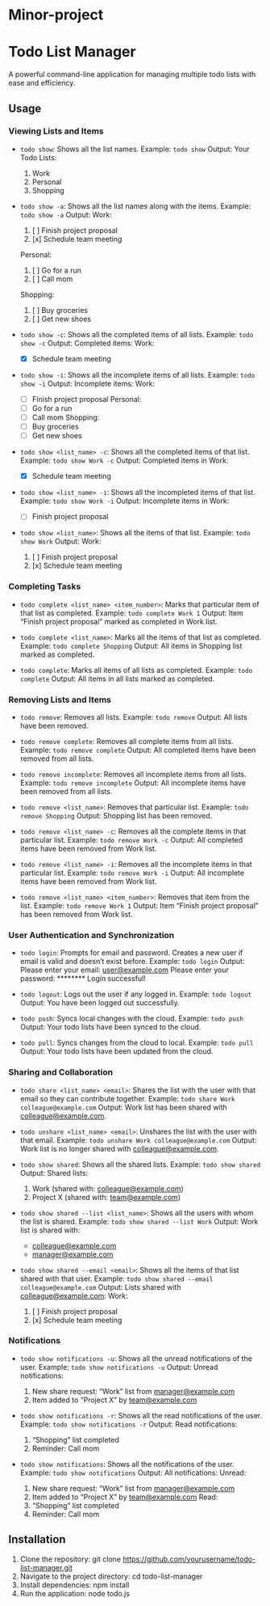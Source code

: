 # Minor-project

# Todo List Manager

A powerful command-line application for managing multiple todo lists with ease and efficiency.

## Usage

### Viewing Lists and Items

- `todo show`: Shows all the list names.
  Example: `todo show`
  Output:
  Your Todo Lists:
  1. Work
  2. Personal
  3. Shopping

- `todo show -a`: Shows all the list names along with the items.
  Example: `todo show -a`
  Output:
  Work:
  1. [ ] Finish project proposal
  2. [x] Schedule team meeting
  
  Personal:
  1. [ ] Go for a run
  2. [ ] Call mom
  
  Shopping:
  1. [ ] Buy groceries
  2. [ ] Get new shoes

- `todo show -c`: Shows all the completed items of all lists.
  Example: `todo show -c`
  Output:
  Completed items:
  Work:
  - [x] Schedule team meeting

- `todo show -i`: Shows all the incomplete items of all lists.
  Example: `todo show -i`
  Output:
  Incomplete items:
  Work:
  - [ ] Finish project proposal
  Personal:
  - [ ] Go for a run
  - [ ] Call mom
  Shopping:
  - [ ] Buy groceries
  - [ ] Get new shoes

- `todo show <list_name> -c`: Shows all the completed items of that list.
  Example: `todo show Work -c`
  Output:
  Completed items in Work:
  - [x] Schedule team meeting

- `todo show <list_name> -i`: Shows all the incompleted items of that list.
  Example: `todo show Work -i`
  Output:
  Incomplete items in Work:
  - [ ] Finish project proposal

- `todo show <list_name>`: Shows all the items of that list.
  Example: `todo show Work`
  Output:
  Work:
  1. [ ] Finish project proposal
  2. [x] Schedule team meeting

### Completing Tasks

- `todo complete <list_name> <item_number>`: Marks that particular item of that list as completed.
  Example: `todo complete Work 1`
  Output: Item “Finish project proposal” marked as completed in Work list.

- `todo complete <list_name>`: Marks all the items of that list as completed.
  Example: `todo complete Shopping`
  Output: All items in Shopping list marked as completed.

- `todo complete`: Marks all items of all lists as completed.
  Example: `todo complete`
  Output: All items in all lists marked as completed.

### Removing Lists and Items

- `todo remove`: Removes all lists.
  Example: `todo remove`
  Output: All lists have been removed.

- `todo remove complete`: Removes all complete items from all lists.
  Example: `todo remove complete`
  Output: All completed items have been removed from all lists.

- `todo remove incomplete`: Removes all incomplete items from all lists.
  Example: `todo remove incomplete`
  Output: All incomplete items have been removed from all lists.

- `todo remove <list_name>`: Removes that particular list.
  Example: `todo remove Shopping`
  Output: Shopping list has been removed.

- `todo remove <list_name> -c`: Removes all the complete items in that particular list.
  Example: `todo remove Work -c`
  Output: All completed items have been removed from Work list.

- `todo remove <list_name> -i`: Removes all the incomplete items in that particular list.
  Example: `todo remove Work -i`
  Output: All incomplete items have been removed from Work list.

- `todo remove <list_name> <item_number>`: Removes that item from the list.
  Example: `todo remove Work 1`
  Output: Item “Finish project proposal” has been removed from Work list.

### User Authentication and Synchronization

- `todo login`: Prompts for email and password. Creates a new user if email is valid and doesn’t exist before.
  Example: `todo login`
  Output: Please enter your email: user@example.com
           Please enter your password: ********
           Login successful!

- `todo logout`: Logs out the user if any logged in.
  Example: `todo logout`
  Output: You have been logged out successfully.

- `todo push`: Syncs local changes with the cloud.
  Example: `todo push`
  Output: Your todo lists have been synced to the cloud.

- `todo pull`: Syncs changes from the cloud to local.
  Example: `todo pull`
  Output: Your todo lists have been updated from the cloud.

### Sharing and Collaboration

- `todo share <list_name> <email>`: Shares the list with the user with that email so they can contribute together.
  Example: `todo share Work colleague@example.com`
  Output: Work list has been shared with colleague@example.com.

- `todo unshare <list_name> <email>`: Unshares the list with the user with that email.
  Example: `todo unshare Work colleague@example.com`
  Output: Work list is no longer shared with colleague@example.com.

- `todo show shared`: Shows all the shared lists.
  Example: `todo show shared`
  Output:
  Shared lists:
  1. Work (shared with: colleague@example.com)
  2. Project X (shared with: team@example.com)

- `todo show shared --list <list_name>`: Shows all the users with whom the list is shared.
  Example: `todo show shared --list Work`
  Output:
  Work list is shared with:
  - colleague@example.com
  - manager@example.com

- `todo show shared --email <email>`: Shows all the items of that list shared with that user.
  Example: `todo show shared --email colleague@example.com`
  Output:
  Lists shared with colleague@example.com:
  Work:
  1. [ ] Finish project proposal
  2. [x] Schedule team meeting

### Notifications

- `todo show notifications -u`: Shows all the unread notifications of the user.
  Example: `todo show notifications -u`
  Output:
  Unread notifications:
  1. New share request: “Work” list from manager@example.com
  2. Item added to “Project X” by team@example.com

- `todo show notifications -r`: Shows all the read notifications of the user.
  Example: `todo show notifications -r`
  Output:
  Read notifications:
  1. “Shopping” list completed
  2. Reminder: Call mom

- `todo show notifications`: Shows all the notifications of the user.
  Example: `todo show notifications`
  Output:
  All notifications:
  Unread:
  1. New share request: “Work” list from manager@example.com
  2. Item added to “Project X” by team@example.com
  Read:
  3. “Shopping” list completed
  4. Reminder: Call mom

## Installation

1. Clone the repository:
   git clone https://github.com/yourusername/todo-list-manager.git
2. Navigate to the project directory:
   cd todo-list-manager
3. Install dependencies:
   npm install
4. Run the application:
   node todo.js